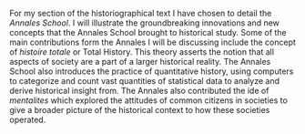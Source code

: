 For my section of the historiographical text I have chosen to detail the *Annales School*. I will illustrate the groundbreaking innovations and new concepts that the Annales School brought to historical study. Some of the main contributions form the Annales I will be discussing include the concept of *histoire totale* or Total History. This theory asserts the notion that all aspects of society are a part of a larger historical reality. The Annales School also introduces the practice of quantitative history, using computers to categorize and count vast quantities of statistical data to analyze and derive historical insight from. The Annales also contributed the ide of *mentalites* which explored the attitudes of common citizens in societies to give a broader picture of the historical context to how these societies operated. 
